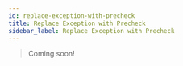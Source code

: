 ```yaml
---
id: replace-exception-with-precheck
title: Replace Exception with Precheck
sidebar_label: Replace Exception with Precheck
---
```


> Coming soon!
